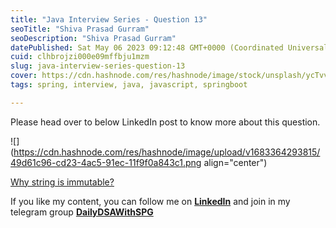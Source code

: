 ```yaml
---
title: "Java Interview Series - Question 13"
seoTitle: "Shiva Prasad Gurram"
seoDescription: "Shiva Prasad Gurram"
datePublished: Sat May 06 2023 09:12:48 GMT+0000 (Coordinated Universal Time)
cuid: clhbrojzi000e09mffbju1mzm
slug: java-interview-series-question-13
cover: https://cdn.hashnode.com/res/hashnode/image/stock/unsplash/ycTvvg1mPU4/upload/6c585667725f46335844b74e86a00192.jpeg
tags: spring, interview, java, javascript, springboot

---
```


Please head over to below LinkedIn post to know more about this question.

![](https://cdn.hashnode.com/res/hashnode/image/upload/v1683364293815/49d61c96-cd23-4ac5-91ec-11f9f0a843c1.png align="center")

[Why string is immutable?](https://www.linkedin.com/feed/update/urn:li:activity:7050385183174193152)

If you like my content, you can follow me on [**LinkedIn**](https://www.linkedin.com/in/shivaprasadgurram/) and join in my telegram group [**DailyDSAWithSPG**](https://t.me/+764RyZ8uGVw3MzQ1)